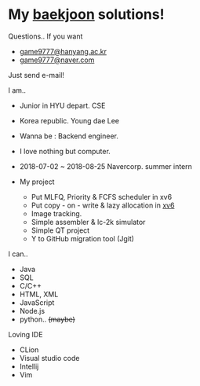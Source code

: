 # My [baekjoon](https://acmicpc.net) solutions!

Questions.. If you want

* game9777@hanyang.ac.kr
* game9777@naver.com

Just send e-mail!

I am..

 * Junior in HYU depart. CSE
 * Korea republic. Young dae Lee
 * Wanna be : Backend engineer.
 * I love nothing but computer.
 * 2018-07-02 ~ 2018-08-25 Navercorp. summer intern
 * My project

 	* Put MLFQ, Priority & FCFS scheduler in xv6
	* Put copy - on - write & lazy allocation in [xv6](https://github.com/2013008264/os-assignment)
	* Image tracking.
	* Simple assembler & lc-2k simulator
	* Simple QT project
	* Y to GitHub migration tool (Jgit)

I can..
 * Java
 * SQL
 * C/C++
 * HTML, XML
 * JavaScript
 * Node.js
 * python.. ~~(maybe)~~

Loving IDE
 * CLion
 * Visual studio code
 * Intellij
 * Vim

